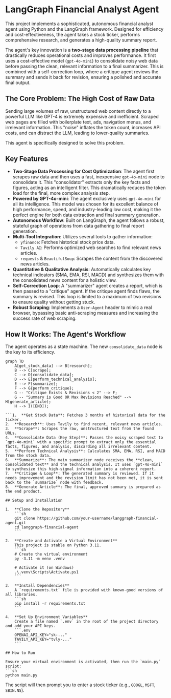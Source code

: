 # LangGraph Financial Analyst Agent

This project implements a sophisticated, autonomous financial analyst agent using Python and the LangGraph framework. Designed for efficiency and cost-effectiveness, the agent takes a stock ticker, performs comprehensive research, and generates a high-quality summary report.

The agent's key innovation is a **two-stage data processing pipeline** that drastically reduces operational costs and improves performance. It first uses a cost-effective model (`gpt-4o-mini`) to consolidate noisy web data before passing the clean, relevant information to a final summarizer. This is combined with a self-correction loop, where a critique agent reviews the summary and sends it back for revision, ensuring a polished and accurate final output.

## The Core Problem: The High Cost of Raw Data

Sending large volumes of raw, unstructured web content directly to a powerful LLM like GPT-4 is extremely expensive and inefficient. Scraped web pages are filled with boilerplate text, ads, navigation menus, and irrelevant information. This "noise" inflates the token count, increases API costs, and can distract the LLM, leading to lower-quality summaries.

This agent is specifically designed to solve this problem.

## Key Features

-   **Two-Stage Data Processing for Cost Optimization**: The agent first scrapes raw data and then uses a fast, inexpensive `gpt-4o-mini` node to consolidate it. This "consolidator" extracts only the key facts and figures, acting as an intelligent filter. This dramatically reduces the token load for the final, more complex analysis step.
-   **Powered by GPT-4o-mini**: The agent exclusively uses `gpt-4o-mini` for all its intelligence. This model was chosen for its excellent balance of high performance, speed, and industry-leading low cost, making it the perfect engine for both data extraction and final summary generation.
-   **Autonomous Workflow**: Built on LangGraph, the agent follows a robust, stateful graph of operations from data gathering to final report generation.
-   **Multi-Tool Integration**: Utilizes several tools to gather information:
    -   `yfinance`: Fetches historical stock price data.
    -   `Tavily AI`: Performs optimized web searches to find relevant news articles.
    -   `requests` & `BeautifulSoup`: Scrapes the content from the discovered news articles.
-   **Quantitative & Qualitative Analysis**: Automatically calculates key technical indicators (SMA, EMA, RSI, MACD) and synthesizes them with the consolidated news content for a holistic view.
-   **Self-Correction Loop**: A "summarizer" agent creates a report, which is then passed to a "critique" agent. If the critique agent finds flaws, the summary is revised. This loop is limited to a maximum of two revisions to ensure quality without getting stuck.
-   **Robust Scraping**: Implements a `User-Agent` header to mimic a real browser, bypassing basic anti-scraping measures and increasing the success rate of web scraping.

## How It Works: The Agent's Workflow

The agent operates as a state machine. The new `consolidate_data` node is the key to its efficiency.

```mermaid
graph TD
    A[get_stock_data] --> B[research];
    B --> C[scrape];
    C --> D[consolidate_data];
    D --> E[perform_technical_analysis];
    E --> F[summarize];
    F --> G{perform_critique};
    G -- "Critique Exists & Revisions < 2" --> F;
    G -- "Summary is Good OR Max Revisions Reached" --> H[generate_article];
    H --> I([END]);

```1.  **Get Stock Data**: Fetches 3 months of historical data for the ticker.
2.  **Research**: Uses Tavily to find recent, relevant news articles.
3.  **Scrape**: Scrapes the raw, unstructured text from the found URLs.
4.  **Consolidate Data (Key Step)**: Passes the noisy scraped text to `gpt-4o-mini` with a specific prompt to extract only the essential facts, figures, and analysis, discarding all irrelevant content.
5.  **Perform Technical Analysis**: Calculates SMA, EMA, RSI, and MACD from the stock data.
6.  **Summarize**: The main summarizer node receives the **clean, consolidated text** and the technical analysis. It uses `gpt-4o-mini` to synthesize this high-signal information into a coherent report.
7.  **Critique & Loop**: The generated summary is reviewed. If it needs improvement and the revision limit has not been met, it is sent back to the `summarize` node with feedback.
8.  **Generate Article**: The final, approved summary is prepared as the end product.

## Setup and Installation

1.  **Clone the Repository**
    ```sh
    git clone https://github.com/your-username/langgraph-financial-agent.git
    cd langgraph-financial-agent
    ```

2.  **Create and Activate a Virtual Environment**
    This project is stable on Python 3.11.
    ```sh
    # Create the virtual environment
    py -3.11 -m venv .venv

    # Activate it (on Windows)
    .\.venv\Scripts\Activate.ps1
    ```

3.  **Install Dependencies**
    A `requirements.txt` file is provided with known-good versions of all libraries.
    ```sh
    pip install -r requirements.txt
    ```

4.  **Set Up Environment Variables**
    Create a file named `.env` in the root of the project directory and add your API keys.
    ```.env
    OPENAI_API_KEY="sk-..."
    TAVILY_API_KEY="tvly-..."
    ```

## How to Run

Ensure your virtual environment is activated, then run the `main.py` script:
```sh
python main.py
```
The script will then prompt you to enter a stock ticker (e.g., `GOOGL`, `MSFT`, `SBIN.NS`).